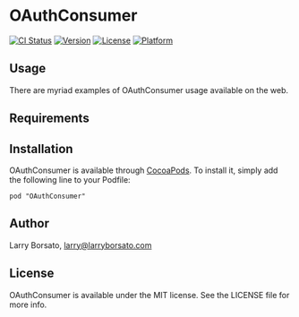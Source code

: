 # OAuthConsumer

[![CI Status](http://img.shields.io/travis/lborsato/oAuthConsumer-pod.svg?style=flat)](https://travis-ci.org/lborsato/oAuthConsumer-pod)
[![Version](https://img.shields.io/cocoapods/v/OAuthConsumer.svg?style=flat)](http://cocoadocs.org/docsets/OAuthConsumer)
[![License](https://img.shields.io/cocoapods/l/OAuthConsumer.svg?style=flat)](http://cocoadocs.org/docsets/OAuthConsumer)
[![Platform](https://img.shields.io/cocoapods/p/OAuthConsumer.svg?style=flat)](http://cocoadocs.org/docsets/OAuthConsumer)

## Usage

There are myriad examples of OAuthConsumer usage available on the web.

## Requirements

## Installation

OAuthConsumer is available through [CocoaPods](http://cocoapods.org). To install
it, simply add the following line to your Podfile:

    pod "OAuthConsumer"

## Author

Larry Borsato, larry@larryborsato.com

## License

OAuthConsumer is available under the MIT license. See the LICENSE file for more info.

